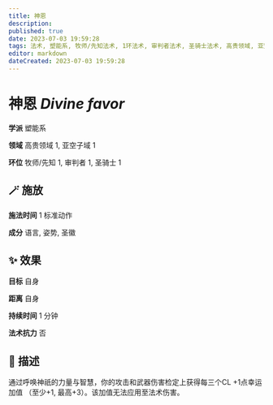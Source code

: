 ```yaml
---
title: 神恩
description: 
published: true
date: 2023-07-03 19:59:28
tags: 法术, 塑能系, 牧师/先知法术, 1环法术, 审判者法术, 圣骑士法术, 高贵领域, 亚空子域
editor: markdown
dateCreated: 2023-07-03 19:59:28
---
```


# **神恩** *Divine favor*

**学派** 塑能系 

**领域** 高贵领域 1, 亚空子域 1

**环位** 牧师/先知 1, 审判者 1, 圣骑士 1

## 🪄 施放

**施法时间** 1 标准动作

**成分** 语言, 姿势, 圣徽

## ✨ 效果 

**目标** 自身 

**距离** 自身  

**持续时间** 1 分钟 

**法术抗力** 否

## 📖 描述

通过呼唤神祇的力量与智慧，你的攻击和武器伤害检定上获得每三个CL +1点幸运加值 （至少+1, 最高+3）。该加值无法应用至法术伤害。
    